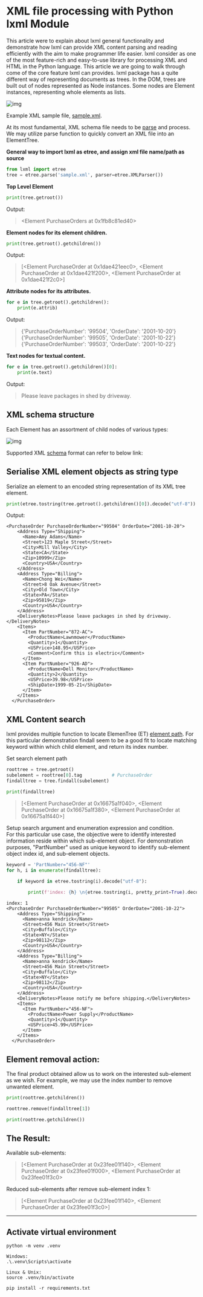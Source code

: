 # XML file processing with Python lxml Module

This article were to explain about lxml general functionality and demonstrate how lxml can provide XML content parsing and reading efficiently with the aim to make programmer life easier. lxml consider as one of the most feature-rich and easy-to-use library for processing XML and HTML in the Python language. This article we are going to walk through come of the core feature lxml can provides. lxml package has a quite different way of representing documents as trees.
In the DOM, trees are built out of nodes represented as Node instances.
Some nodes are Element instances, representing whole elements as lists.

![img](/images/lxml_design.png)

Example XML sample file, [sample.xml](sample.xml).



At its most fundamental, XML schema file needs to be [parse][1] and process. We may utilize parse function to quickly convert an XML file into an ElementTree.

**General way to import lxml as etree, and assign xml file name/path as source**

```python
from lxml import etree
tree = etree.parse('sample.xml', parser=etree.XMLParser())
```


**Top Level Element**

```python
print(tree.getroot())
```
Output:
> <Element PurchaseOrders at 0x1fb8c81ed40>

**Element nodes for its element children.** 

```python
print(tree.getroot().getchildren())
```
Output:
> [<Element PurchaseOrder at 0x1dae421eec0>, <Element PurchaseOrder at 0x1dae421f200>, <Element PurchaseOrder at 0x1dae421f2c0>]

**Attribute nodes for its attributes.**

```python
for e in tree.getroot().getchildren():
    print(e.attrib)
```
Output:
> {'PurchaseOrderNumber': '99504', 'OrderDate': '2001-10-20'}  
> {'PurchaseOrderNumber': '99505', 'OrderDate': '2001-10-22'}  
> {'PurchaseOrderNumber': '99503', 'OrderDate': '2001-10-22'}

**Text nodes for textual content.**

```python
for e in tree.getroot().getchildren()[0]:
    print(e.text)
```
Output:
> Please leave packages in shed by driveway.

## XML schema structure 

Each Element has an assortment of child nodes of various types:

![img](/images/xml_element_explained.png)

Supported XML [schema][2] format can refer to below link:

## Serialise XML element objects as string type

Serialize an element to an encoded string representation of its XML tree element.

```python
print(etree.tostring(tree.getroot().getchildren()[0]).decode("utf-8"))
```
Output:
```
<PurchaseOrder PurchaseOrderNumber="99504" OrderDate="2001-10-20">
    <Address Type="Shipping">
      <Name>Amy Adams</Name>
      <Street>123 Maple Street</Street>
      <City>Mill Valley</City>
      <State>CA</State>
      <Zip>10999</Zip>
      <Country>USA</Country>
    </Address>
    <Address Type="Billing">
      <Name>Chong Wei</Name>
      <Street>8 Oak Avenue</Street>
      <City>Old Town</City>
      <State>PA</State>
      <Zip>95819</Zip>
      <Country>USA</Country>
    </Address>
    <DeliveryNotes>Please leave packages in shed by driveway.</DeliveryNotes>
    <Items>
      <Item PartNumber="872-AC">
        <ProductName>Lawnmower</ProductName>
        <Quantity>1</Quantity>
        <USPrice>148.95</USPrice>
        <Comment>Confirm this is electric</Comment>
      </Item>
      <Item PartNumber="926-AD">
        <ProductName>Dell Monitor</ProductName>
        <Quantity>2</Quantity>
        <USPrice>39.98</USPrice>
        <ShipDate>1999-05-21</ShipDate>
      </Item>
    </Items>
  </PurchaseOrder>
```

## XML Content search

lxml provides multiple function to locate ElemenTree (ET) [element path][3]. For this particular demonstration findall seem to be a good fit to locate matching keyword within which child element, and return its index number.

Set search element path 

```python
roottree = tree.getroot()
subelement = roottree[0].tag           # PurchaseOrder
findalltree = tree.findall(subelement)

print(findalltree)
```

> [<Element PurchaseOrder at 0x16675a1f040>, <Element PurchaseOrder at 0x16675a1f380>, <Element PurchaseOrder at 0x16675a1f440>]

Setup search argument and enumeration expression and condition.  
For this particular use case, the objective were to identify interested information reside within which sub-element object. For demonstration purposes, "PartNumber" used as unique keyword to identify sub-element object index id, and sub-element objects.

```python
keyword = 'PartNumber="456-NF"'
for h, i in enumerate(findalltree):

    if keyword in etree.tostring(i).decode("utf-8"):
        
        print(f'index: {h} \n{etree.tostring(i, pretty_print=True).decode("utf-8")}')
```
```
index: 1
<PurchaseOrder PurchaseOrderNumber="99505" OrderDate="2001-10-22">
    <Address Type="Shipping">
      <Name>anna kendrick</Name>
      <Street>456 Main Street</Street>
      <City>Buffalo</City>
      <State>NY</State>
      <Zip>98112</Zip>
      <Country>USA</Country>
    </Address>
    <Address Type="Billing">
      <Name>anna kendrick</Name>
      <Street>456 Main Street</Street>
      <City>Buffalo</City>
      <State>NY</State>
      <Zip>98112</Zip>
      <Country>USA</Country>
    </Address>
    <DeliveryNotes>Please notify me before shipping.</DeliveryNotes>
    <Items>
      <Item PartNumber="456-NF">
        <ProductName>Power Supply</ProductName>
        <Quantity>1</Quantity>
        <USPrice>45.99</USPrice>
      </Item>
    </Items>
  </PurchaseOrder>
```

## Element removal action:

The final product obtained allow us to work on the interested sub-element as we wish. For example, we may use the index number to remove unwanted element.

```python
print(roottree.getchildren())

roottree.remove(findalltree[1])

print(roottree.getchildren())
```

## The Result:

Available sub-elements:
> [<Element PurchaseOrder at 0x23fee01f140>, <Element PurchaseOrder at 0x23fee01f000>, <Element PurchaseOrder at 0x23fee01f3c0>  

Reduced sub-elements after remove sub-element index 1:
> [<Element PurchaseOrder at 0x23fee01f140>, <Element PurchaseOrder at 0x23fee01f3c0>]



[1]: https://lxml.de/apidoc/lxml.etree.html#lxml.etree.parse
[2]: https://www.w3schools.com/XML/schema_schema.asp
[3]: https://lxml.de/tutorial.html#elementpath

---

## Activate virtual environment

```
python -m venv .venv

Windows:
.\.venv\Scripts\activate

Linux & Unix:
source .venv/bin/activate

pip install -r requirements.txt
```